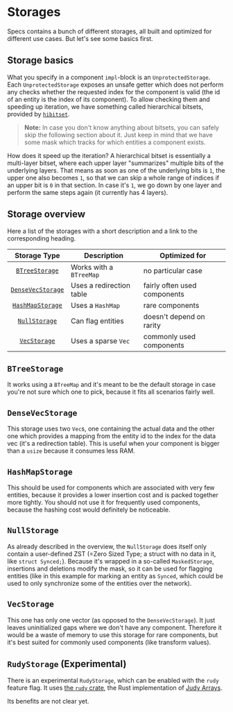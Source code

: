 # Storages

Specs contains a bunch of different storages, all built and optimized for
different use cases. But let's see some basics first.

## Storage basics

What you specify in a component `impl`-block is an `UnprotectedStorage`.
Each `UnprotectedStorage` exposes an unsafe getter which does not
perform any checks whether the requested index for the component is valid
(the id of an entity is the index of its component). To allow checking them
and speeding up iteration, we have something called hierarchical bitsets,
provided by [`hibitset`](https://github.com/slide-rs/hibitset).

> **Note:** In case you don't know anything about bitsets,
  you can safely skip the following section about it. Just keep
  in mind that we have some mask which tracks for
  which entities a component exists.

How does it speed up the iteration? A hierarchical bitset is essentially
a multi-layer bitset, where each upper layer "summarizes" multiple bits
of the underlying layers. That means as soon as one of the underlying
bits is `1`, the upper one also becomes `1`, so that we can skip a whole
range of indices if an upper bit is `0` in that section. In case it's `1`,
we go down by one layer and perform the same steps again (it currently
has 4 layers).

## Storage overview

Here a list of the storages with a short description and a link
to the corresponding heading.

|Storage Type         |Description               |Optimized for                 |
|:-------------------:|--------------------------|------------------------------|
| [`BTreeStorage`]    | Works with a `BTreeMap`  | no particular case           |
| [`DenseVecStorage`] | Uses a redirection table | fairly often used components |
| [`HashMapStorage`]  | Uses a `HashMap`         | rare components              |
| [`NullStorage`]     | Can flag entities        | doesn't depend on rarity     |
| [`VecStorage`]      | Uses a sparse `Vec`      | commonly used components     |

[`BTreeStorage`]: #btreestorage
[`DenseVecStorage`]: #densevecstorage
[`HashMapStorage`]: #hashmapstorage
[`NullStorage`]: #nullstorage
[`VecStorage`]: #vecstorage

## `BTreeStorage`

It works using a `BTreeMap` and it's meant to be the default storage
in case you're not sure which one to pick, because it fits all scenarios
fairly well.

## `DenseVecStorage`

This storage uses two `Vec`s, one containing the actual data and the other
one which provides a mapping from the entity id to the index for the data vec
(it's a redirection table). This is useful when your component is bigger
than a `usize` because it consumes less RAM.

## `HashMapStorage`

This should be used for components which are associated with very few entities,
because it provides a lower insertion cost and is packed together more tightly.
You should not use it for frequently used components, because the hashing cost would definitely
be noticeable.

## `NullStorage`

As already described in the overview, the `NullStorage` does itself
only contain a user-defined ZST (=Zero Sized Type; a struct with no data in it,
like `struct Synced;`).
Because it's wrapped in a so-called `MaskedStorage`, insertions and deletions
modify the mask, so it can be used for flagging entities (like in this example
for marking an entity as `Synced`, which could be used to only synchronize
some of the entities over the network).

## `VecStorage`

This one has only one vector (as opposed to the `DenseVecStorage`). It
just leaves uninitialized gaps where we don't have any component.
Therefore it would be a waste of memory to use this storage for
rare components, but it's best suited for commonly used components
(like transform values).


## `RudyStorage` (Experimental)

There is an experimental `RudyStorage`, which can be enabled with the `rudy` feature
flag. It uses [the `rudy` crate][ru], the Rust implementation of [Judy Arrays][ja].

[ja]: http://judy.sourceforge.net
[ru]: https://crates.io/crates/rudy

Its benefits are not clear yet.
